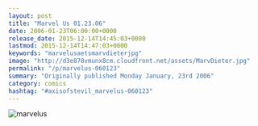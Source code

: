 ```yaml
---
layout: post
title: "Marvel Us 01.23.06"
date: 2006-01-23T06:00:00+0000
release_date: 2015-12-14T14:45:03+0000
lastmod: 2015-12-14T14:47:03+0000
keywords: "marvelusaetsmarvdieterjpg"
image: "http://d3e878vmunx8cm.cloudfront.net/assets/MarvDieter.jpg"
permalink: "/p/marvelus-060123"
summary: "Originally published Monday January, 23rd 2006"
category: comics
hashtag: "#axisofstevil_marvelus-060123"
---
```


![marvelus](http://d3e878vmunx8cm.cloudfront.net/assets/MarvDieter.jpg)
